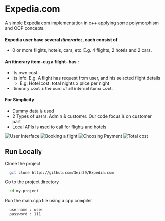 
# Expedia.com

A simple Expedia.com implementation in c++
applying some polymorphism and OOP concepts.

#### Expedia user have several *itineraries*, each consist of
* 0 or more flights, hotels, cars, etc. E.g. 4 flights, 2 hotels and 2 cars.
#### An itinerary item  -e.g a filght- has :
* Its own cost
* Its info: E.g. A flight has request from user, and his selected flight details
  - E.g. Hotel cost: total nights x price per night
* Itinerary cost is the sum of all internal items cost.
#### For Simplicity
* Dummy data is used
* 2 Types of users: Admin & customer. Our code focus is on customer part
* Local APIs is used to call for flights and hotels 



![User Interface](https://res.cloudinary.com/ein39/image/upload/v1659458269/Expedia.com/Screenshot_from_2022-08-02_18-18-11_h8m7cw.png)
![Booking a flight](https://res.cloudinary.com/ein39/image/upload/v1659458269/Expedia.com/Screenshot_from_2022-08-02_18-21-15_uknafr.png)
![Choosing Payment](https://res.cloudinary.com/ein39/image/upload/v1659458269/Expedia.com/Screenshot_from_2022-08-02_18-22-49_bkgmlr.png)
![Total cost](https://res.cloudinary.com/ein39/image/upload/v1659458269/Expedia.com/Screenshot_from_2022-08-02_18-23-21_k3tnkp.png)



## Run Locally

Clone the project

```bash
  git clone https://github.com/3ein39/Expedia.com
```

Go to the project directory

```bash
  cd my-project
```

Run the main.cpp file using a cpp compiler

```text
  username : user
  password : 111

